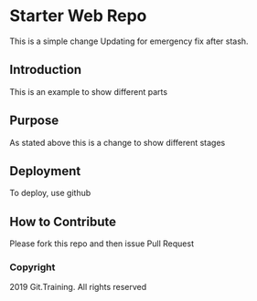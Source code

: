 # Starter Web Repo

This is a simple change
Updating for emergency fix after stash.

## Introduction

This is an example to show different parts

## Purpose

As stated above this is a change to show different stages

## Deployment

To deploy, use github

## How to Contribute

Please fork this repo and then issue Pull Request

### Copyright

2019 Git.Training. All rights reserved
